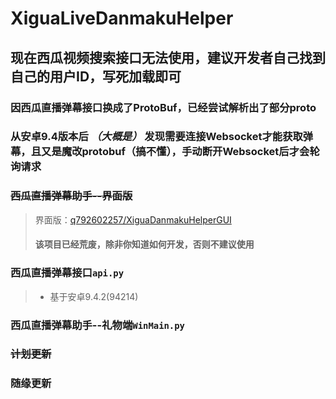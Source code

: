# XiguaLiveDanmakuHelper

## 现在西瓜视频搜索接口无法使用，建议开发者自己找到自己的用户ID，写死加载即可

### 因西瓜直播弹幕接口换成了ProtoBuf，已经尝试解析出了部分proto

### 从安卓9.4版本后 *（大概是）* 发现需要连接Websocket才能获取弹幕，且又是魔改protobuf（搞不懂），手动断开Websocket后才会轮询请求

### ~~西瓜直播弹幕助手--界面版~~

> 界面版：[q792602257/XiguaDanmakuHelperGUI](https://github.com/q792602257/XiguaDanmakuHelperGUI "C# ver")
> #### 该项目已经荒废，除非你知道如何开发，否则不建议使用

### 西瓜直播弹幕接口```api.py```

> - 基于安卓9.4.2(94214)

### 西瓜直播弹幕助手--礼物端```WinMain.py```

### ~~计划更新~~

### 随缘更新
